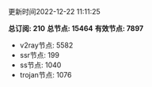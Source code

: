 更新时间2022-12-22 11:11:25

**总订阅: 210**
**总节点: 15464**
**有效节点: 7897**
- v2ray节点: 5582
- ssr节点: 199
- ss节点: 1040
- trojan节点: 1076
